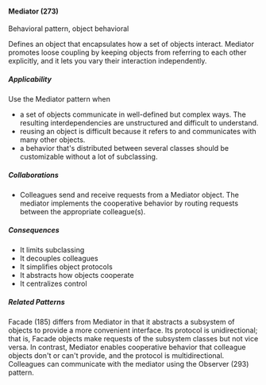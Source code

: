 #### Mediator (273)

Behavioral pattern, object behavioral

Defines an object that encapsulates how a set of objects interact. Mediator promotes loose coupling by keeping objects from referring to each other explicitly, and it lets you vary their interaction independently.

##### Applicability

Use the Mediator pattern when

 * a set of objects communicate in well-defined but complex ways. The resulting interdependencies are unstructured and difficult to understand.
 * reusing an object is difficult because it refers to and communicates with many other objects.
 * a behavior that's distributed between several classes should be customizable without a lot of subclassing.

##### Collaborations

 * Colleagues send and receive requests from a Mediator object. The mediator implements the cooperative behavior by routing requests between the appropriate colleague(s).

##### Consequences

 * It limits subclassing
 * It decouples colleagues
 * It simplifies object protocols
 * It abstracts how objects cooperate
 * It centralizes control

##### Related Patterns

Facade (185) differs from Mediator in that it abstracts a subsystem of objects to provide a more convenient interface. Its protocol is unidirectional; that is, Facade objects make requests of the subsystem classes but not vice versa. In contrast, Mediator enables cooperative behavior that colleague objects don't or can't provide, and the protocol is multidirectional. Colleagues can communicate with the mediator using the Observer (293) pattern.

